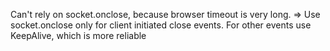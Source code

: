 Can't rely on socket.onclose, because browser timeout is very long. => Use socket.onclose only for client initiated close events.
For other events use KeepAlive, which is more reliable
